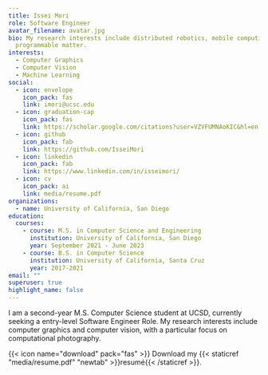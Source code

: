 ```yaml
---
title: Issei Mori
role: Software Engineer
avatar_filename: avatar.jpg
bio: My research interests include distributed robotics, mobile computing and
  programmable matter.
interests:
  - Computer Graphics
  - Computer Vision
  - Machine Learning
social:
  - icon: envelope
    icon_pack: fas
    link: imori@ucsc.edu
  - icon: graduation-cap
    icon_pack: fas
    link: https://scholar.google.com/citations?user=VZVFUMNAoKIC&hl=en
  - icon: github
    icon_pack: fab
    link: https://github.com/IsseiMori
  - icon: linkedin
    icon_pack: fab
    link: https://www.linkedin.com/in/isseimori/
  - icon: cv
    icon_pack: ai
    link: media/resume.pdf
organizations:
  - name: University of California, San Diego
education:
  courses:
    - course: M.S. in Computer Science and Engineering
      institution: University of California, San Diego
      year: September 2021 - June 2023
    - course: B.S. in Computer Science
      institution: University of California, Santa Cruz
      year: 2017-2021
email: ""
superuser: true
highlight_name: false
---
```

I am a second-year M.S. Computer Science student at UCSD, currently seeking a entry-level Software Engineer Role. My research interests include computer graphics and computer vision, with a particular focus on computational photography.

{{< icon name="download" pack="fas" >}} Download my {{< staticref "media/resume.pdf" "newtab" >}}resumé{{< /staticref >}}.